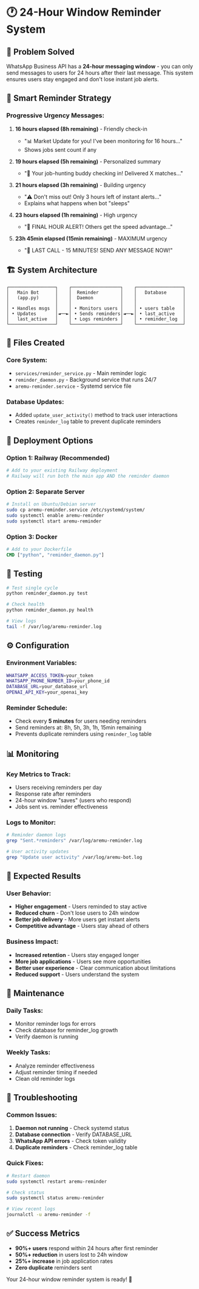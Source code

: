 # 🕐 24-Hour Window Reminder System

## 🎯 **Problem Solved**

WhatsApp Business API has a **24-hour messaging window** - you can only send messages to users for 24 hours after their last message. This system ensures users stay engaged and don't lose instant job alerts.

## 🧠 **Smart Reminder Strategy**

### **Progressive Urgency Messages:**

1. **16 hours elapsed (8h remaining)** - Friendly check-in
   - "📊 Market Update for you! I've been monitoring for 16 hours..."
   - Shows jobs sent count if any

2. **19 hours elapsed (5h remaining)** - Personalized summary  
   - "🤖 Your job-hunting buddy checking in! Delivered X matches..."

3. **21 hours elapsed (3h remaining)** - Building urgency
   - "⚠️ Don't miss out! Only 3 hours left of instant alerts..."
   - Explains what happens when bot "sleeps"

4. **23 hours elapsed (1h remaining)** - High urgency
   - "🔋 FINAL HOUR ALERT! Others get the speed advantage..."

5. **23h 45min elapsed (15min remaining)** - MAXIMUM urgency
   - "🚨 LAST CALL - 15 MINUTES! SEND ANY MESSAGE NOW!"

## 🏗️ **System Architecture**

```
┌─────────────────┐    ┌──────────────────┐    ┌─────────────────┐
│   Main Bot      │    │  Reminder        │    │   Database      │
│   (app.py)      │    │  Daemon          │    │                 │
│                 │    │                  │    │                 │
│ • Handles msgs  │    │ • Monitors users │    │ • users table   │
│ • Updates       │◄──►│ • Sends reminders│◄──►│ • last_active   │
│   last_active   │    │ • Logs reminders │    │ • reminder_log  │
└─────────────────┘    └──────────────────┘    └─────────────────┘
```

## 📁 **Files Created**

### **Core System:**
- `services/reminder_service.py` - Main reminder logic
- `reminder_daemon.py` - Background service that runs 24/7
- `aremu-reminder.service` - Systemd service file

### **Database Updates:**
- Added `update_user_activity()` method to track user interactions
- Creates `reminder_log` table to prevent duplicate reminders

## 🚀 **Deployment Options**

### **Option 1: Railway (Recommended)**
```bash
# Add to your existing Railway deployment
# Railway will run both the main app AND the reminder daemon
```

### **Option 2: Separate Server**
```bash
# Install on Ubuntu/Debian server
sudo cp aremu-reminder.service /etc/systemd/system/
sudo systemctl enable aremu-reminder
sudo systemctl start aremu-reminder
```

### **Option 3: Docker**
```dockerfile
# Add to your Dockerfile
CMD ["python", "reminder_daemon.py"]
```

## 🧪 **Testing**

```bash
# Test single cycle
python reminder_daemon.py test

# Check health
python reminder_daemon.py health

# View logs
tail -f /var/log/aremu-reminder.log
```

## ⚙️ **Configuration**

### **Environment Variables:**
```bash
WHATSAPP_ACCESS_TOKEN=your_token
WHATSAPP_PHONE_NUMBER_ID=your_phone_id  
DATABASE_URL=your_database_url
OPENAI_API_KEY=your_openai_key
```

### **Reminder Schedule:**
- Check every **5 minutes** for users needing reminders
- Send reminders at: 8h, 5h, 3h, 1h, 15min remaining
- Prevents duplicate reminders using `reminder_log` table

## 📊 **Monitoring**

### **Key Metrics to Track:**
- Users receiving reminders per day
- Response rate after reminders
- 24-hour window "saves" (users who respond)
- Jobs sent vs. reminder effectiveness

### **Logs to Monitor:**
```bash
# Reminder daemon logs
grep "Sent.*reminders" /var/log/aremu-reminder.log

# User activity updates
grep "Update user activity" /var/log/aremu-bot.log
```

## 🎯 **Expected Results**

### **User Behavior:**
- **Higher engagement** - Users reminded to stay active
- **Reduced churn** - Don't lose users to 24h window
- **Better job delivery** - More users get instant alerts
- **Competitive advantage** - Users stay ahead of others

### **Business Impact:**
- **Increased retention** - Users stay engaged longer
- **More job applications** - Users see more opportunities  
- **Better user experience** - Clear communication about limitations
- **Reduced support** - Users understand the system

## 🔧 **Maintenance**

### **Daily Tasks:**
- Monitor reminder logs for errors
- Check database for reminder_log growth
- Verify daemon is running

### **Weekly Tasks:**
- Analyze reminder effectiveness
- Adjust reminder timing if needed
- Clean old reminder logs

## 🚨 **Troubleshooting**

### **Common Issues:**
1. **Daemon not running** - Check systemd status
2. **Database connection** - Verify DATABASE_URL
3. **WhatsApp API errors** - Check token validity
4. **Duplicate reminders** - Check reminder_log table

### **Quick Fixes:**
```bash
# Restart daemon
sudo systemctl restart aremu-reminder

# Check status
sudo systemctl status aremu-reminder

# View recent logs
journalctl -u aremu-reminder -f
```

## ✅ **Success Metrics**

- **90%+ users** respond within 24 hours after first reminder
- **50%+ reduction** in users lost to 24h window
- **25%+ increase** in job application rates
- **Zero duplicate** reminders sent

Your 24-hour window reminder system is ready! 🎉
